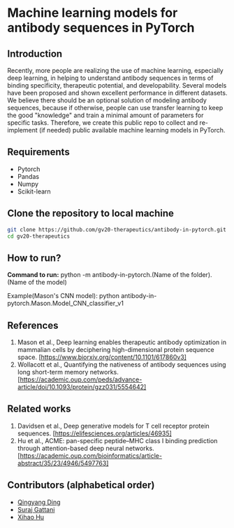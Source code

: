 # Machine learning models for antibody sequences in PyTorch

## Introduction

Recently, more people are realizing the use of machine learning, especially deep learning, in helping to understand antibody sequences in terms of binding specificity, therapeutic potential, and developability. Several models have been proposed and shown excellent performance in different datasets. We believe there should be an optional solution of modeling antibody sequences, because if otherwise, people can use transfer learning to keep the good "knowledge" and train a minimal amount of parameters for specific tasks. Therefore, we create this public repo to collect and re-implement (if needed) public available machine learning models in PyTorch.

## Requirements

* Pytorch
* Pandas
* Numpy
* Scikit-learn

## Clone the repository to local machine

```bash
git clone https://github.com/gv20-therapeutics/antibody-in-pytorch.git      # Clone antibody-in-pytorch source code
cd gv20-therapeutics
```

## How to run?

**Command to run:** python -m antibody-in-pytorch.(Name of the folder).(Name of the model)

Example(Mason's CNN model): python antibody-in-pytorch.Mason.Model_CNN_classifier_v1 

## References

1. Mason et al., Deep learning enables therapeutic antibody optimization in mammalian cells by deciphering high-dimensional protein sequence space. [https://www.biorxiv.org/content/10.1101/617860v3]
2. Wollacott et al., Quantifying the nativeness of antibody sequences using long short-term memory networks. [https://academic.oup.com/peds/advance-article/doi/10.1093/protein/gzz031/5554642]

## Related works

1. Davidsen et al., Deep generative models for T cell receptor protein sequences. [https://elifesciences.org/articles/46935]
2. Hu et al., ACME: pan-specific peptide–MHC class I binding prediction through attention-based deep neural networks. [https://academic.oup.com/bioinformatics/article-abstract/35/23/4946/5497763]

## Contributors (alphabetical order)

* [Qingyang Ding](https://github.com/qid12)
* [Suraj Gattani](https://github.com/suraj-gattani)
* [Xihao Hu](https://github.com/huxihao)
